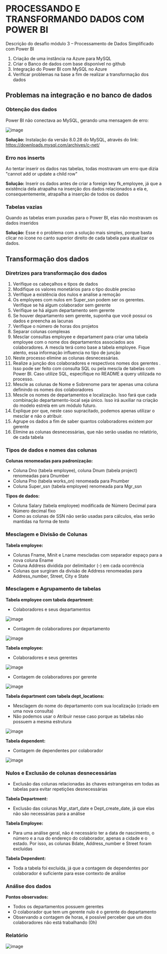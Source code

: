 # PROCESSANDO E TRANSFORMANDO DADOS COM POWER BI
Descrição do desafio módulo 3 – Processamento de Dados Simplificado com Power BI
1. Criação de uma instância na Azure para MySQL
2. Criar o Banco de dados com base disponível no github
3. Integração do Power BI com MySQL no Azure
4. Verificar problemas na base a fim de realizar a transformação dos dados

## Problemas na integração e no banco de dados
### Obtenção dos dados
   Power BI não conectava ao MySQL, gerando uma mensagem de erro:
   
   ![image](https://github.com/isabelabu/transformando-dados-powerbi/assets/113195403/3bf76f53-26a9-429d-80af-65ad9c57d4fc)

**Solução:** Instalação da versão 8.0.28 do MySQL, através do link: https://downloads.mysql.com/archives/c-net/

### Erro nos inserts
   Ao tentar inserir os dados nas tabelas, todas mostravam um erro que dizia "cannot add or update a child row"
   
   **Solução:** Inserir os dados antes de criar a foreign key fk_employee, já que a existência dela atrapalha na inserção dos dados relacionados a ela e, consequentemente, atrapalha a inserção de todos os dados
  
### Tabelas vazias
   Quando as tabelas eram puxadas para o Power BI, elas não mostravam os dados inseridos
   
   **Solução:** Esse é o problema com a solução mais simples, porque basta clicar no ícone no canto superior direito de cada tabela para atualizar os dados.

## Transformação dos dados
### Diretrizes para transformação dos dados
1. Verifique os cabeçalhos e tipos de dados
2. Modifique os valores monetários para o tipo double preciso
3. Verifique a existência dos nulos e analise a remoção
4. Os employees com nulos em Super_ssn podem ser os gerentes. Verifique se há algum colaborador sem gerente
5. Verifique se há algum departamento sem gerente
6. Se houver departamento sem gerente, suponha que você possui os dados e preencha as lacunas
7. Verifique o número de horas dos projetos
8. Separar colunas complexas
9. Mesclar consultas employee e departament para criar uma tabela employee com o nome dos departamentos associados aos colaboradores. A mescla terá como base a tabela employee. Fique atento, essa informação influencia no tipo de junção
10. Neste processo elimine as colunas desnecessárias.
11. Realize a junção dos colaboradores e respectivos nomes dos gerentes . Isso pode ser feito com consulta SQL ou pela mescla de tabelas com Power BI. Caso utilize SQL, especifique no README a query utilizada no processo.
12. Mescle as colunas de Nome e Sobrenome para ter apenas uma coluna definindo os nomes dos colaboradores
13. Mescle os nomes de departamentos e localização. Isso fará que cada combinação departamento-local seja único. Isso irá auxiliar na criação do modelo estrela em um módulo futuro.
14. Explique por que, neste caso supracitado, podemos apenas utilizar o mesclar e não o atribuir.
15. Agrupe os dados a fim de saber quantos colaboradores existem por gerente
16. Elimine as colunas desnecessárias, que não serão usadas no relatório, de cada tabela

### Tipos de dados e nomes das colunas
**Colunas renomeadas para padronização:**
- Coluna Dno (tabela employee), coluna Dnum (tabela project) renomeadas para Dnumber
- Coluna Pno (tabela works_on) renomeada para Pnumber
- Coluna Super_ssn (tabela employee) renomeada para Mgr_ssn

**Tipos de dados:**
- Coluna Salary (tabela employee) modificada de Número Decimal para Número decimal fixo
- Como as colunas de SSN não serão usadas para cálculos, elas serão mantidas na forma de texto

### Mesclagem e Divisão de Colunas
**Tabela employee:**
- Colunas Fname, Minit e Lname mescladas com separador espaço para a nova coluna Ename
- Coluna Address dividida por delimitador (-) em cada ocorrência
- Colunas que surgiram da divisão de Address renomeadas para Address_number, Street, City e State

### Mesclagem e Agrupamento de tabelas
**Tabela employee com tabela department:**
- Colaboradores e seus departamentos

![image](https://github.com/isabelabu/transformando-dados-powerbi/assets/113195403/15b55092-af27-48ac-961e-a134613f8013)

- Contagem de colaboradores por departamento

![image](https://github.com/isabelabu/transformando-dados-powerbi/assets/113195403/ed196d19-e1e9-4332-a63f-7dd6b79e25da)

**Tabela employee:**
- Colaboradores e seus gerentes

![image](https://github.com/isabelabu/transformando-dados-powerbi/assets/113195403/e3b24c91-2185-4704-a1b7-b54f0657f5fb)

- Contagem de colaboradores por gerente

![image](https://github.com/isabelabu/transformando-dados-powerbi/assets/113195403/2afd58d2-62f6-48fa-938b-cee06ee665c8)

**Tabela department com tabela dept_locations:**
- Mesclagem do nome do departamento com sua localização (criado em uma nova consulta)
- Não podemos usar o Atribuir nesse caso porque as tabelas não possuem a mesma estrutura

![image](https://github.com/isabelabu/transformando-dados-powerbi/assets/113195403/4b4830f0-9b7c-45ce-bbba-99bd2029daac)

**Tabela dependent:**
- Contagem de dependentes por colaborador

![image](https://github.com/isabelabu/transformando-dados-powerbi/assets/113195403/5dffc91f-05d7-41c1-9f60-4b6898175db2)

### Nulos e Exclusão de colunas desnecessárias
- Exclusão das colunas relacionadas às chaves estrangeiras em todas as tabelas para evitar repetições desnecessárias

**Tabela Department:**
- Exclusão das colunas Mgr_start_date e Dept_create_date, já que elas não são necessárias para a análise

**Tabela Employee:**
- Para uma análise geral, não é necessário ter a data de nascimento, o número e a rua do endereço do colaborador, apenas a cidade e o estado. Por isso, as colunas Bdate, Address_number e Street foram excluídas

**Tabela Dependent:**
- Toda a tabela foi excluída, já que a contagem de dependentes por colaborador é suficiente para esse contexto de análise

### Análise dos dados
**Pontos observados:**
- Todos os departamentos possuem gerentes
- O colaborador que tem um gerente nulo é o gerente do departamento
- Observando a contagem de horas, é possível perceber que um dos colaboradores não está trabalhando (0h)

### Relatório
![image](https://github.com/isabelabu/transformando-dados-powerbi/assets/113195403/017c35c4-ba82-4a0e-ba93-c246f72b276f)
